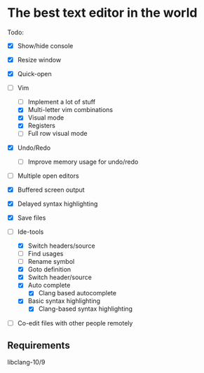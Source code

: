 The best text editor in the world
======================================

Todo:
- [x] Show/hide console
- [x] Resize window
- [x] Quick-open
- [ ] Vim
  - [ ] Implement a lot of stuff
  - [x] Multi-letter vim combinations
  - [x] Visual mode
  - [x] Registers
  - [ ] Full row visual mode
- [x] Undo/Redo
  - [ ] Improve memory usage for undo/redo
- [ ] Multiple open editors
- [x] Buffered screen output
- [x] Delayed syntax highlighting
- [x] Save files
- [ ] Ide-tools
  - [x] Switch headers/source
  - [ ] Find usages
  - [ ] Rename symbol
  - [x] Goto definition
  - [x] Switch header/source
  - [x] Auto complete
    - [x] Clang based autocomplete
  - [x] Basic syntax highlighting
    - [x] Clang-based syntax highlighting
- [ ] Co-edit files with other people remotely


Requirements
-------------------------------
  
libclang-10/9
